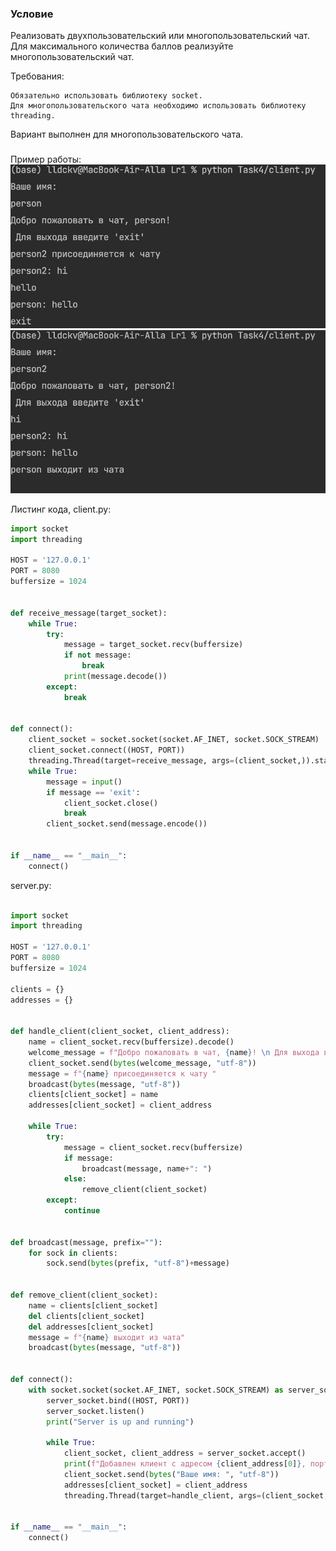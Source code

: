 ### Условие
Реализовать двухпользовательский или многопользовательский чат. Для максимального количества баллов реализуйте многопользовательский чат.

Требования:

    Обязательно использовать библиотеку socket.
    Для многопользовательского чата необходимо использовать библиотеку threading.

Вариант выполнен для многопользовательского чата.
### 
Пример работы:
![](images/task4_0.jpg)
![](images/task4_1.jpg)

Листинг кода, client.py: 
``` py hl_lines="2 3"
import socket
import threading

HOST = '127.0.0.1'
PORT = 8080
buffersize = 1024


def receive_message(target_socket):
    while True:
        try:
            message = target_socket.recv(buffersize)
            if not message:
                break
            print(message.decode())
        except:
            break


def connect():
    client_socket = socket.socket(socket.AF_INET, socket.SOCK_STREAM)
    client_socket.connect((HOST, PORT))
    threading.Thread(target=receive_message, args=(client_socket,)).start()
    while True:
        message = input()
        if message == 'exit':
            client_socket.close()
            break
        client_socket.send(message.encode())


if __name__ == "__main__":
    connect()


```

server.py:
``` py hl_lines="2 3"

import socket
import threading

HOST = '127.0.0.1'
PORT = 8080
buffersize = 1024

clients = {}
addresses = {}


def handle_client(client_socket, client_address):
    name = client_socket.recv(buffersize).decode()
    welcome_message = f"Добро пожаловать в чат, {name}! \n Для выхода введите 'exit'"
    client_socket.send(bytes(welcome_message, "utf-8"))
    message = f"{name} присоединяется к чату "
    broadcast(bytes(message, "utf-8"))
    clients[client_socket] = name
    addresses[client_socket] = client_address

    while True:
        try:
            message = client_socket.recv(buffersize)
            if message:
                broadcast(message, name+": ")
            else:
                remove_client(client_socket)
        except:
            continue


def broadcast(message, prefix=""):
    for sock in clients:
        sock.send(bytes(prefix, "utf-8")+message)


def remove_client(client_socket):
    name = clients[client_socket]
    del clients[client_socket]
    del addresses[client_socket]
    message = f"{name} выходит из чата"
    broadcast(bytes(message, "utf-8"))


def connect():
    with socket.socket(socket.AF_INET, socket.SOCK_STREAM) as server_socket:
        server_socket.bind((HOST, PORT))
        server_socket.listen()
        print("Server is up and running")

        while True:
            client_socket, client_address = server_socket.accept()
            print(f"Добавлен клиент c адресом {client_address[0]}, порт {client_address[1]}")
            client_socket.send(bytes("Ваше имя: ", "utf-8"))
            addresses[client_socket] = client_address
            threading.Thread(target=handle_client, args=(client_socket, client_address)).start()


if __name__ == "__main__":
    connect()


```